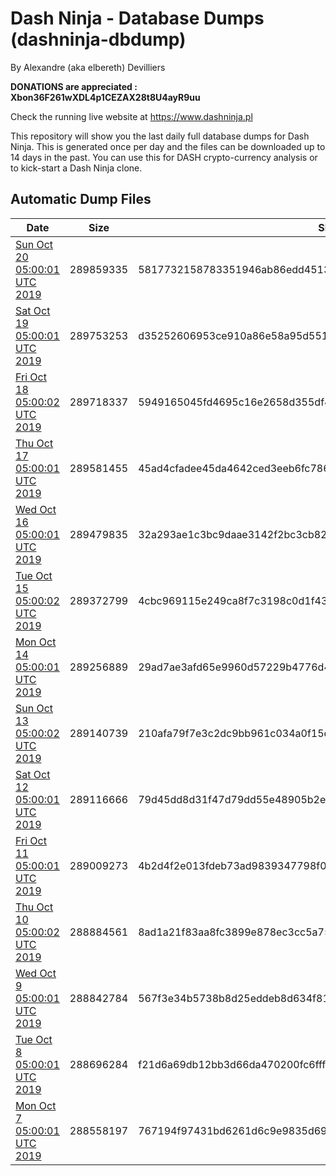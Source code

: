 # Dash Ninja - Database Dumps (dashninja-dbdump)
By Alexandre (aka elbereth) Devilliers

**DONATIONS are appreciated : Xbon36F261wXDL4p1CEZAX28t8U4ayR9uu**

Check the running live website at https://www.dashninja.pl

This repository will show you the last daily full database dumps for Dash Ninja. This is generated once per day and the files can be downloaded up to 14 days in the past.
You can use this for DASH crypto-currency analysis or to kick-start a Dash Ninja clone.


## Automatic Dump Files
| Date | Size | SHA256 |
|--|--|--|
| [Sun Oct 20 05:00:01 UTC 2019](https://transfer.sh/XTP3z/dashninja-dbdump-20191020070001.tar.bz2) | 289859335 | 5817732158783351946ab86edd45138665ba41ce383bb0d5c734c857c9fdddea | 
| [Sat Oct 19 05:00:01 UTC 2019](https://transfer.sh/XL8eh/dashninja-dbdump-20191019070001.tar.bz2) | 289753253 | d35252606953ce910a86e58a95d551bb3da1e8c7d4b69eb956bb5f6933eaeea3 | 
| [Fri Oct 18 05:00:02 UTC 2019](https://transfer.sh/o9NT2/dashninja-dbdump-20191018070002.tar.bz2) | 289718337 | 5949165045fd4695c16e2658d355df4223e3078dc17d3944d3e0a29c5d9041f6 | 
| [Thu Oct 17 05:00:01 UTC 2019](https://transfer.sh/8PTOp/dashninja-dbdump-20191017070001.tar.bz2) | 289581455 | 45ad4cfadee45da4642ced3eeb6fc7863ff654dcbddedf7c5ba043c539663ade | 
| [Wed Oct 16 05:00:01 UTC 2019](https://transfer.sh/ghiCm/dashninja-dbdump-20191016070001.tar.bz2) | 289479835 | 32a293ae1c3bc9daae3142f2bc3cb82e443d5f1c4f590966706205a925bab258 | 
| [Tue Oct 15 05:00:02 UTC 2019](https://transfer.sh/IRv2i/dashninja-dbdump-20191015070002.tar.bz2) | 289372799 | 4cbc969115e249ca8f7c3198c0d1f43e267f9b05602bc760d89b980f608ab2df | 
| [Mon Oct 14 05:00:01 UTC 2019](https://transfer.sh/aTrkl/dashninja-dbdump-20191014070001.tar.bz2) | 289256889 | 29ad7ae3afd65e9960d57229b4776d4d122fc4cffdbfe8772e5e67685f01f2e0 | 
| [Sun Oct 13 05:00:02 UTC 2019](https://transfer.sh/9zkvP/dashninja-dbdump-20191013070002.tar.bz2) | 289140739 | 210afa79f7e3c2dc9bb961c034a0f15ec8b5fea57d3d637929b4701ae49008ad | 
| [Sat Oct 12 05:00:01 UTC 2019](https://transfer.sh/ytgTZ/dashninja-dbdump-20191012070001.tar.bz2) | 289116666 | 79d45dd8d31f47d79dd55e48905b2e99fddf37a782820384b82587d4476526e7 | 
| [Fri Oct 11 05:00:01 UTC 2019](https://transfer.sh/fawBD/dashninja-dbdump-20191011070001.tar.bz2) | 289009273 | 4b2d4f2e013fdeb73ad9839347798f02838fa86051f702c3645ef3094c3fe2a1 | 
| [Thu Oct 10 05:00:02 UTC 2019](https://transfer.sh/D29H9/dashninja-dbdump-20191010070002.tar.bz2) | 288884561 | 8ad1a21f83aa8fc3899e878ec3cc5a75b5a1f5350fc5b7eb2662ed9e71d44b54 | 
| [Wed Oct  9 05:00:01 UTC 2019](https://transfer.sh/ZSeDx/dashninja-dbdump-20191009070001.tar.bz2) | 288842784 | 567f3e34b5738b8d25eddeb8d634f818d1e6758175dc048bd982d441cebeff2c | 
| [Tue Oct  8 05:00:01 UTC 2019](https://transfer.sh/jJ3WZ/dashninja-dbdump-20191008070001.tar.bz2) | 288696284 | f21d6a69db12bb3d66da470200fc6fff3cf93d12c896a638dc1c13e11f29abf9 | 
| [Mon Oct  7 05:00:01 UTC 2019](https://transfer.sh/difFp/dashninja-dbdump-20191007070001.tar.bz2) | 288558197 | 767194f97431bd6261d6c9e9835d69b5118e7ac58e13c16404b2c77f9971a9ed | 
